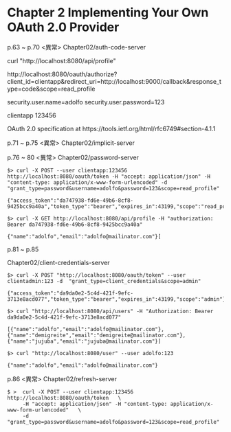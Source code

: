 # Chapter 2  Implementing Your Own OAuth 2.0 Provider
p.63 ~ p.70
<異常>
Chapter02/​auth-​code-​server

curl "http://localhost:8080/api/profile"


http://localhost:8080/oauth/authorize?client_id=clientapp&redirect_uri=http://localhost:9000/callback&response_type=code&scope=read_profile

security.user.name=adolfo
security.user.password=123


clientapp
123456


OAuth 2.0
specification at https:/​/tools.ietf.org/html/rfc6749#section-4.1.1


p.71 ~ p.75
<異常>
Chapter02/​implicit-server

p.76 ~ 80
<異常>
Chapter02/password-server

```
$> curl -X POST --user clientapp:123456 http://localhost:8080/oauth/token -H "accept: application/json" -H "content-type: application/x-www-form-urlencoded" -d   "grant_type=password&username=adolfo&password=123&scope=read_profile"

{"access_token":"da747938-fd6e-49b6-8cf8-9425bcc9a40a","token_type":"bearer","expires_in":43199,"scope":"read_profile"}

$> curl -X GET http://localhost:8080/api/profile -H "authorization: Bearer da747938-fd6e-49b6-8cf8-9425bcc9a40a"

{"name":"adolfo","email":"adolfo@mailinator.com"}[
```

p.81 ~ p.85

Chapter02/client-credentials-server

```
$> curl -X POST "http://localhost:8080/oauth/token" --user clientadmin:123 -d  "grant_type=client_credentials&scope=admin"

{"access_token":"da9da0e2-5c4d-421f-9efc-3713e8acd077","token_type":"bearer","expires_in":43199,"scope":"admin"}

$> curl "http://localhost:8080/api/users" -H "Authorization: Bearer da9da0e2-5c4d-421f-9efc-3713e8acd077"

[{"name":"adolfo","email":"adolfo@mailinator.com"},{"name":"demigreite","email":"demigreite@mailinator.com"},{"name":"jujuba","email":"jujuba@mailinator.com"}]

$> curl "http://localhost:8080/user" --user adolfo:123

{"name":"adolfo","email":"adolfo@mailinator.com"}
```

p.86
<異常>
Chapter02/refresh-server

```
$ >  curl -X POST --user clientapp:123456 http://localhost:8080/oauth/token   \
     -H "accept: application/json" -H "content-type: application/x-www-form-urlencoded"   \
     -d   "grant_type=password&username=adolfo&password=123&scope=read_profile"

```